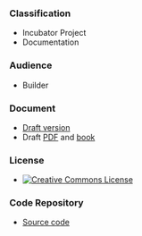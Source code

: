 ### Classification

* <i class="fas fa-egg" style="color:#233e81;"></i> Incubator Project
* <i class="fas fa-book" style="color:#233e81;"></i> Documentation

### Audience

* <i class="fas fa-toolbox" style="color:#233e81;"></i> Builder

### Document

* [Draft version](draft)
* Draft [PDF][pdf] and [book][epub]

### License

* [![Creative Commons License][license-image]](https://creativecommons.org/licenses/by-sa/4.0/ "CC BY-SA 4.0")

### Code Repository

* [Source code][repo]

[epub]: assets/exports/OWASP_Developer_Guide.epub
[pdf]: assets/exports/OWASP_Developer_Guide.pdf
[repo]: https://github.com/OWASP/www-project-developer-guide
[license-image]: https://licensebuttons.net/l/by-sa/4.0/88x31.png
